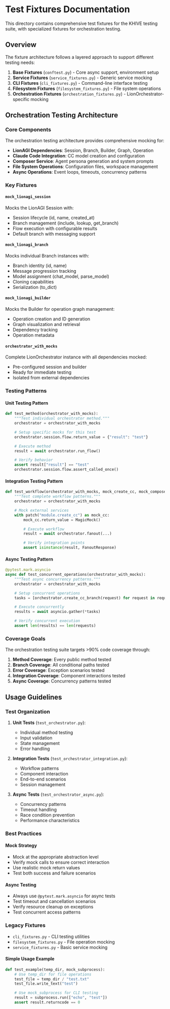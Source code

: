# Test Fixtures Documentation

This directory contains comprehensive test fixtures for the KHIVE testing suite,
with specialized fixtures for orchestration testing.

## Overview

The fixture architecture follows a layered approach to support different testing
needs:

1. **Base Fixtures** (`conftest.py`) - Core async support, environment setup
2. **Service Fixtures** (`service_fixtures.py`) - Generic service mocking
3. **CLI Fixtures** (`cli_fixtures.py`) - Command-line interface testing
4. **Filesystem Fixtures** (`filesystem_fixtures.py`) - File system operations
5. **Orchestration Fixtures** (`orchestration_fixtures.py`) -
   LionOrchestrator-specific mocking

## Orchestration Testing Architecture

### Core Components

The orchestration testing architecture provides comprehensive mocking for:

- **LionAGI Dependencies**: Session, Branch, Builder, Graph, Operation
- **Claude Code Integration**: CC model creation and configuration
- **Composer Service**: Agent persona generation and system prompts
- **File System Operations**: Configuration files, workspace management
- **Async Operations**: Event loops, timeouts, concurrency patterns

### Key Fixtures

#### `mock_lionagi_session`

Mocks the LionAGI Session with:

- Session lifecycle (id, name, created_at)
- Branch management (include, lookup, get_branch)
- Flow execution with configurable results
- Default branch with messaging support

#### `mock_lionagi_branch`

Mocks individual Branch instances with:

- Branch identity (id, name)
- Message progression tracking
- Model assignment (chat_model, parse_model)
- Cloning capabilities
- Serialization (to_dict)

#### `mock_lionagi_builder`

Mocks the Builder for operation graph management:

- Operation creation and ID generation
- Graph visualization and retrieval
- Dependency tracking
- Operation metadata

#### `orchestrator_with_mocks`

Complete LionOrchestrator instance with all dependencies mocked:

- Pre-configured session and builder
- Ready for immediate testing
- Isolated from external dependencies

### Testing Patterns

#### Unit Testing Pattern

```python
def test_method(orchestrator_with_mocks):
    """Test individual orchestrator method."""
    orchestrator = orchestrator_with_mocks

    # Setup specific mocks for this test
    orchestrator.session.flow.return_value = {"result": "test"}

    # Execute method
    result = await orchestrator.run_flow()

    # Verify behavior
    assert result["result"] == "test"
    orchestrator.session.flow.assert_called_once()
```

#### Integration Testing Pattern

```python
def test_workflow(orchestrator_with_mocks, mock_create_cc, mock_composer_service):
    """Test complete workflow patterns."""
    orchestrator = orchestrator_with_mocks

    # Mock external services
    with patch("module.create_cc") as mock_cc:
        mock_cc.return_value = MagicMock()

        # Execute workflow
        result = await orchestrator.fanout(...)

        # Verify integration points
        assert isinstance(result, FanoutResponse)
```

#### Async Testing Pattern

```python
@pytest.mark.asyncio
async def test_concurrent_operations(orchestrator_with_mocks):
    """Test async concurrency patterns."""
    orchestrator = orchestrator_with_mocks

    # Setup concurrent operations
    tasks = [orchestrator.create_cc_branch(request) for request in requests]

    # Execute concurrently
    results = await asyncio.gather(*tasks)

    # Verify concurrent execution
    assert len(results) == len(requests)
```

### Coverage Goals

The orchestration testing suite targets >90% code coverage through:

1. **Method Coverage**: Every public method tested
2. **Branch Coverage**: All conditional paths tested
3. **Error Coverage**: Exception scenarios tested
4. **Integration Coverage**: Component interactions tested
5. **Async Coverage**: Concurrency patterns tested

## Usage Guidelines

### Test Organization

1. **Unit Tests** (`test_orchestrator.py`):
   - Individual method testing
   - Input validation
   - State management
   - Error handling

2. **Integration Tests** (`test_orchestrator_integration.py`):
   - Workflow patterns
   - Component interaction
   - End-to-end scenarios
   - Session management

3. **Async Tests** (`test_orchestrator_async.py`):
   - Concurrency patterns
   - Timeout handling
   - Race condition prevention
   - Performance characteristics

### Best Practices

#### Mock Strategy

- Mock at the appropriate abstraction level
- Verify mock calls to ensure correct interaction
- Use realistic mock return values
- Test both success and failure scenarios

#### Async Testing

- Always use `@pytest.mark.asyncio` for async tests
- Test timeout and cancellation scenarios
- Verify resource cleanup on exceptions
- Test concurrent access patterns

### Legacy Fixtures

- `cli_fixtures.py` - CLI testing utilities
- `filesystem_fixtures.py` - File operation mocking
- `service_fixtures.py` - Basic service mocking

#### Simple Usage Example

```python
def test_example(temp_dir, mock_subprocess):
    # Use temp_dir for file operations
    test_file = temp_dir / "test.txt"
    test_file.write_text("test")

    # Use mock_subprocess for CLI testing
    result = subprocess.run(["echo", "test"])
    assert result.returncode == 0
```

